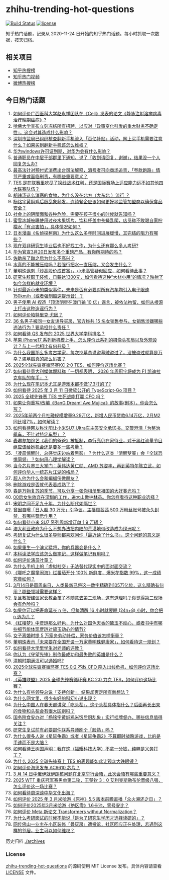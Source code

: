 # zhihu-trending-hot-questions

[![Build Status](https://github.com/justjavac/zhihu-trending-hot-questions/workflows/ci/badge.svg?branch=master)](https://github.com/justjavac/zhihu-trending-hot-questions/actions)
[![license](https://img.shields.io/github/license/justjavac/zhihu-trending-hot-questions)](https://github.com/justjavac/zhihu-trending-hot-questions/blob/master/LICENSE)

知乎热门话题，记录从 2020-11-24
日开始的知乎热门话题。每小时抓取一次数据，按天[归档](./archives)。

## 相关项目

- [知乎热搜榜](https://github.com/justjavac/zhihu-trending-top-search)
- [知乎热门视频](https://github.com/justjavac/zhihu-trending-hot-video)
- [微博热搜榜](https://github.com/justjavac/weibo-trending-hot-search)

## 今日热门话题

<!-- BEGIN -->
<!-- 最后更新时间 Sat Mar 15 2025 11:16:29 GMT+0800 (China Standard Time) -->

1. [如何评价广西医科大学赵永祥团队在《Cell》发表的论文《静脉注射溶瘤病毒治疗晚期癌症》?](https://www.zhihu.com/question/14810091628)
1. [哈佛大学宣布立刻冻结所有招聘，以应对「政策变化引发的重大财务不确定性」，这会对其造成什么影响？](https://www.zhihu.com/question/14687294305)
1. [深圳市监局已组织核查翻新手机流入「百亿补贴」活动，网上买手机需要注意什么？如果买到翻新手机该怎么维权？](https://www.zhihu.com/question/14941816448)
1. [华为windows许可证到期，对华为会有什么影响？](https://www.zhihu.com/question/14837910553)
1. [普通职员在中层干部群里下通知，说了「收到请回复，谢谢」，结果没一个人回复怎么办?](https://www.zhihu.com/question/595526596)
1. [最高法针对预付式消费出台司法解释，消费者可向商场追责，「卷款跑路」情节严重或面临刑责，有哪些重要意义？](https://www.zhihu.com/question/14918399144)
1. [TES 是在联赛里吃尽了换线战术红利，还是国际赛场上适应能力远不如其他四大联赛队伍？](https://www.zhihu.com/question/14958797222)
1. [胡辣汤这么消寒的食物，为什么没在北方（大东北 ）流行 ？](https://www.zhihu.com/question/424263115)
1. [杨铭宇黄焖鸡后厨乱象频发，连锁餐企应该如何更好地监管加盟商以确保食品安全？](https://www.zhihu.com/question/14756966270)
1. [社会上的阴暗面和各种危险，需要在孩子很小的时候就告知吗？](https://www.zhihu.com/question/12894602195)
1. [蜜雪冰城被曝使用过夜水果切片，饮料杯盖中苍蝇乱爬，店员称不敢喝自家柠檬水「有点害怕」，具体情况如何？](https://www.zhihu.com/question/14966285810)
1. [日本漫画《名侦探柯南》为什么这么多年时间进展缓慢，其完结的阻力有哪些？](https://www.zhihu.com/question/7789987260)
1. [现在双非研究生毕业后也不好找工作，为什么还有那么多人考研?](https://www.zhihu.com/question/13697574865)
1. [华为官宣3月20日发布多个重磅产品，有你所期待的吗？](https://www.zhihu.com/question/14882106912)
1. [佐助杀了鼬之后为什么不高兴？](https://www.zhihu.com/question/589878763)
1. [水真的不能被压缩吗？若强行把水一直压缩，又会发生什么？](https://www.zhihu.com/question/11542801055)
1. [董明珠讽刺「炒高股价成首富」，小米高管疑似回应，如何看待此事？](https://www.zhihu.com/question/14946902526)
1. [研究生辞职干装修，日薪达1300元，如何看待这种“大材小用”的情况？映射了如今怎样的就业环境？](https://www.zhihu.com/question/14569802080)
1. [针对最近小米的类似事件，未来是否有必要对所有汽车均引入电子限速150km/h（或者强制超速提示音）？](https://www.zhihu.com/question/14690171550)
1. [男子使用 AI 捏造「顶流明星在澳门输 10 亿」谣言，被依法拘留，如何从根源上打击这种造谣行为？](https://www.zhihu.com/question/14909588443)
1. [如何评价帕特里克·尤因？](https://www.zhihu.com/question/20863578)
1. [36 名男子被同一女友诱导买房，官方称共 15 名女销售参与，女销售涉嫌哪些违法行为？要承担什么责任？](https://www.zhihu.com/question/14888943887)
1. [如何看待 QS 发布的 2025 世界大学学科排名？](https://www.zhihu.com/question/14840051388)
1. [苹果 iPhone17 系列新机模上手，怎么评价此系列的摄像头布局以及外观设计？与上一代相比有何升级？](https://www.zhihu.com/question/14593203755)
1. [为什么我国那么多考古学家，每次挖墓总说盗墓贼盗过了，没被盗过就算是万幸？盗墓贼真的那么厉害？](https://www.zhihu.com/question/64914094)
1. [2025全球先锋赛循环赛KC 2:0 TES，如何评价这场比赛？](https://www.zhihu.com/question/14786933710)
1. [如何看待意大利媒体爆料称「一切都表明， 2026 年周冠宇将成为 F1 凯迪拉克车队的车手」？](https://www.zhihu.com/question/12090157839)
1. [为什么现在笔记本尤其是游戏本都不做17.3寸的了?](https://www.zhihu.com/question/11896249668)
1. [如何看待 2025 年 3 月 11 日微软公开的 TypeScript-Go 项目？](https://www.zhihu.com/question/14718005119)
1. [2025 全球先锋赛 TES 生死战能打赢 CFO 吗？](https://www.zhihu.com/question/14848311312)
1. [如果让你重写/改编《BanG Dream! Ave Mujica》的故事(剧本），你会怎么写？](https://www.zhihu.com/question/14486853116)
1. [2025年前两个月社融规模增量9.29万亿，新增人民币贷款6.14万亿，2月M2同比增7%，如何解读？](https://www.zhihu.com/question/14953990007)
1. [如何看待网友称沈阳让小米SU7 Ultra车主签安全承诺书，交警澄清「为整治飙车，不针对特定车型」？](https://www.zhihu.com/question/14921277475)
1. [麦琳参加综艺《我们的爸爸》被抵制，李行亮仍在家待业，对于黑红流量节目组应该给她机会还是要多一些考量？](https://www.zhihu.com/question/14828124748)
1. [「凌晨惊醒时，总感觉床边站着黑影」？为什么这类「清醒梦魇」会「全球恐惧同频」？如何用心理学解读？](https://www.zhihu.com/question/14375497836)
1. [当今芯片界三大掌门：英伟达黄仁勋、AMD 苏姿丰，再到英特尔陈立武，如何评价华人一统芯片江湖的格局？](https://www.zhihu.com/question/14821914445)
1. [超人他为什么会和蝙蝠侠做朋友？](https://www.zhihu.com/question/4869409763)
1. [删除游戏是否就代表着成熟了？](https://www.zhihu.com/question/14787317465)
1. [春是万物复苏的季节，可以分享一张你相册里祖国的大好春光吗？](https://www.zhihu.com/question/14775860792)
1. [00后女生放弃在深圳的工作，进大山做护林员。你怎样看待这种职业选择？](https://www.zhihu.com/question/14903996632)
1. [宋明之间不足九十年，为什么断代如隔世？](https://www.zhihu.com/question/499212919)
1. [曾因自曝「日入超 30 万元」引争议，主播顾茜茜 500 万粉丝账号被永久封禁，有哪些警示作用？](https://www.zhihu.com/question/14801604585)
1. [如何看待小米 SU7 系列周新增订单 1.9 万辆？](https://www.zhihu.com/question/14645062362)
1. [澳大利亚政府为什么不想办法把内陆的荒漠地带改造成为绿洲呢？](https://www.zhihu.com/question/34852531)
1. [考研复试为什么很多导师都喜欢问你「最近读了什么书」，这个问题的意义是什么？](https://www.zhihu.com/question/14566514024)
1. [如果重生一个演义猛将，你的兵器会是什么？](https://www.zhihu.com/question/14712281333)
1. [本科读法学应该怎么做笔记，这样做笔记有用吗？](https://www.zhihu.com/question/14653583191)
1. [如何评价演员叶童？](https://www.zhihu.com/question/435650037)
1. [为什么手机上的「虚拟社交」无法替代现实中的面对面交流？](https://www.zhihu.com/question/14726285164)
1. [《哪吒之魔童闹海》烂番茄开分 100% 新鲜度，爆米花指数 99%，这一成绩究竟如何？](https://www.zhihu.com/question/14881418852)
1. [3月14日是圆周率日，人类最新已将这一数字精确到105万亿位，这么精确有何用？哪些领域需要这样？](https://www.zhihu.com/question/14906431223)
1. [复旦教授建议家长教会孩子不随意去第二现场，这有道理吗？你觉得第二现场会有危险吗？](https://www.zhihu.com/question/14875294127)
1. [如果你可以把寿命延长 n 倍，但每清醒 16 小时就要睡 (24n+8) 小时，你会把 n 选为几？](https://www.zhihu.com/question/12913112620)
1. [《红楼梦》中贾琏那么好色，为什么对国色天香的黛玉不动心，或者书中有哪些细节能体现贾琏对黛玉动心的情节?](https://www.zhihu.com/question/339511337)
1. [女子离婚时提 5 万家务劳动补偿，家务价值该怎样衡量？](https://www.zhihu.com/question/14714137315)
1. [董明珠表示「未来要在全国开设一万家董明珠健康家」，如何看待这一规划？](https://www.zhihu.com/question/14835656437)
1. [如何看待大学里学生对老师的评教？](https://www.zhihu.com/question/588797325)
1. [你认为《守望先锋》制作最成功和最失败的英雄是什么？](https://www.zhihu.com/question/68102950)
1. [清朝时期满汉可以通婚吗?](https://www.zhihu.com/question/611592475)
1. [2025全球先锋赛循环赛 TES 0:2 不敌 CFO 陷入出线危机，如何评价这场比赛？](https://www.zhihu.com/question/14940706818)
1. [《英雄联盟》2025 全球先锋赛循环赛 KC 2:0 力克 TES，如何评价这场比赛？](https://www.zhihu.com/question/14781702079)
1. [为什么有些领导总说「支持创新」，结果却否定所有新想法？](https://www.zhihu.com/question/14836113444)
1. [为什么网文里，很少有好的科幻小说出现？](https://www.zhihu.com/question/658580181)
1. [为什么中国人在春天都讲究「吃头茬」，这个头茬具体指什么？后面再长出来的食物和头茬会有很大区别吗？](https://www.zhihu.com/question/14603360685)
1. [国务院食安办对「杨铭宇黄焖鸡米饭后厨乱象」实行挂牌督办，哪些信息值得关注？](https://www.zhihu.com/question/14867640228)
1. [研究生复试前有必要邮件联系导师刷个「脸熟」吗？](https://www.zhihu.com/question/14566629735)
1. [为什么很多人说《星际争霸》或者《星际争霸2》不算即时战略游戏，比的是手速而不是大脑？](https://www.zhihu.com/question/14323009066)
1. [如何看待王树国声明：我在这（福耀科技大学）不拿一分钱，纯粹是义务打工？](https://www.zhihu.com/question/14819337839)
1. [为什么 2025 全球先锋赛上 TES 的表现能如此让观众大跌眼镜？](https://www.zhihu.com/question/14957974828)
1. [如何评价海思发布 AC9610 芯片？](https://www.zhihu.com/question/14750560830)
1. [3 月 14 日中俄伊就伊朗核问题在北京举行会晤，此次会晤有哪些重要意义？](https://www.zhihu.com/question/14764998870)
1. [2025 WTT 重庆冠军赛男单第二轮，王楚钦 3：0 艾利克斯勒布伦晋级八强，怎么评价这一场比赛？](https://www.zhihu.com/question/14968076588)
1. [如何看待周深谈中华文化出海？](https://www.zhihu.com/question/14685175731)
1. [如何评价 2025 年 3 月米哈游《原神》5.5 版本前瞻直播「众火溯还之日」？](https://www.zhihu.com/question/14882684377)
1. [如何评价2025年3月米哈游《绝区零》1.6卡池，零号安比？](https://www.zhihu.com/question/14586607326)
1. [如何评价 Meta 新论文 Transformers without Normalization？](https://www.zhihu.com/question/14925347536)
1. [为什么考研面试的时候不能说「是为了研究生学历才选择读研的」？](https://www.zhihu.com/question/14566543161)
1. [网传佛山一业主在小区装修「骨灰房」遭投诉，社区回应正在处理，若遇到这样的邻居，业主可以如何维权？](https://www.zhihu.com/question/14844771720)

<!-- END -->

历史归档 [./archives](./archives)

### License

[zhihu-trending-hot-questions](https://github.com/justjavac/zhihu-trending-hot-questions)
的源码使用 MIT License 发布。具体内容请查看 [LICENSE](./LICENSE) 文件。
